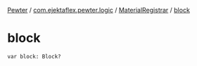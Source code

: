 [Pewter](../../index.md) / [com.ejektaflex.pewter.logic](../index.md) / [MaterialRegistrar](index.md) / [block](./block.md)

# block

`var block: Block?`